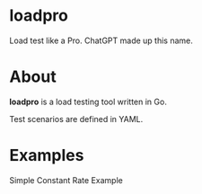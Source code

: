 # loadpro
Load test like a Pro. ChatGPT made up this name.

# About

**loadpro** is a load testing tool written in Go. 

Test scenarios are defined in YAML.

# Examples

Simple Constant Rate Example
